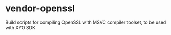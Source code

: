 # vendor-openssl
Build scripts for compiling OpenSSL with MSVC compiler toolset, to be used with XYO SDK
